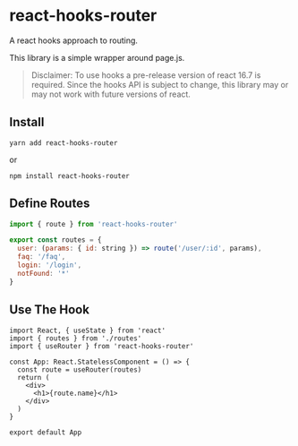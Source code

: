 # react-hooks-router

A react hooks approach to routing.

This library is a simple wrapper around page.js.

> Disclaimer: To use hooks a pre-release version of react 16.7 is required. Since the hooks API is subject to change, this library may or may not work with future versions of react.

## Install

```
yarn add react-hooks-router
```

or

```
npm install react-hooks-router
```

## Define Routes

```js
import { route } from 'react-hooks-router'

export const routes = {
  user: (params: { id: string }) => route('/user/:id', params),
  faq: '/faq',
  login: '/login',
  notFound: '*'
}
```

## Use The Hook

```tsx
import React, { useState } from 'react'
import { routes } from './routes'
import { useRouter } from 'react-hooks-router'

const App: React.StatelessComponent = () => {
  const route = useRouter(routes)
  return (
    <div>
      <h1>{route.name}</h1>
    </div>
  )
}

export default App
```
